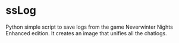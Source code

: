 # ssLog
Python simple script to save logs from the game Neverwinter Nights Enhanced edition.
It creates an image that unifies all the chatlogs.
